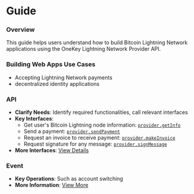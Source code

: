 # Guide

### Overview

This guide helps users understand how to build Bitcoin Lightning Network applications using the OneKey Lightning Network Provider API.

### Building Web Apps **Use Cases**

* Accepting Lightning Network payments
* decentralized identity applications

### API

* **Clarify Needs**: Identify required functionalities, call relevant interfaces
* **Key Interfaces**:
  * Get user's Bitcoin Lightning node information: [`provider.getInfo`](api-reference/getinfo.md)
  * Send a payment: [`provider.sendPayment`](api-reference/sendpayment.md)
  * Request an invoice to receive payment: [`provider.makeInvoice`](api-reference/makeinvoice.md)
  * Request signature for any message: [`provider.signMessage`](api-reference/signmessage.md)
* **More Interfaces**: [View Details](../btc-webln/api-reference/)

### Event

* **Key Operations**: Such as account switching
* **More Information**: [View More](event.md)
